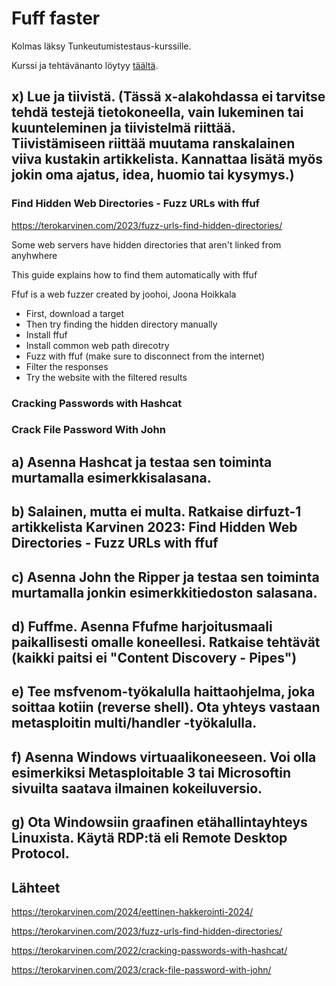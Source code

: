 # Fuff faster

Kolmas läksy Tunkeutumistestaus-kurssille.

Kurssi ja tehtävänanto löytyy [täältä](https://terokarvinen.com/2024/eettinen-hakkerointi-2024/#h3-fuff-faster).

## x) Lue ja tiivistä. (Tässä x-alakohdassa ei tarvitse tehdä testejä tietokoneella, vain lukeminen tai kuunteleminen ja tiivistelmä riittää. Tiivistämiseen riittää muutama ranskalainen viiva kustakin artikkelista. Kannattaa lisätä myös jokin oma ajatus, idea, huomio tai kysymys.)

### Find Hidden Web Directories - Fuzz URLs with ffuf

https://terokarvinen.com/2023/fuzz-urls-find-hidden-directories/

Some web servers have hidden directories that aren't linked from anyhwhere

This guide explains how to find them automatically with ffuf

Ffuf is a web fuzzer created by joohoi, Joona Hoikkala

- First, download a target
- Then try finding the hidden directory manually
- Install ffuf
- Install common web path direcotry
- Fuzz with ffuf (make sure to disconnect from the internet)
- Filter the responses
- Try the website with the filtered results

### Cracking Passwords with Hashcat



### Crack File Password With John

## a) Asenna Hashcat ja testaa sen toiminta murtamalla esimerkkisalasana.

## b) Salainen, mutta ei multa. Ratkaise dirfuzt-1 artikkelista Karvinen 2023: Find Hidden Web Directories - Fuzz URLs with ffuf

## c) Asenna John the Ripper ja testaa sen toiminta murtamalla jonkin esimerkkitiedoston salasana.

## d) Fuffme. Asenna Ffufme harjoitusmaali paikallisesti omalle koneellesi. Ratkaise tehtävät (kaikki paitsi ei "Content Discovery - Pipes")

## e) Tee msfvenom-työkalulla haittaohjelma, joka soittaa kotiin (reverse shell). Ota yhteys vastaan metasploitin multi/handler -työkalulla.

## f) Asenna Windows virtuaalikoneeseen. Voi olla esimerkiksi Metasploitable 3 tai Microsoftin sivuilta saatava ilmainen kokeiluversio.

## g) Ota Windowsiin graafinen etähallintayhteys Linuxista. Käytä RDP:tä eli Remote Desktop Protocol.

## Lähteet

https://terokarvinen.com/2024/eettinen-hakkerointi-2024/

https://terokarvinen.com/2023/fuzz-urls-find-hidden-directories/

https://terokarvinen.com/2022/cracking-passwords-with-hashcat/

https://terokarvinen.com/2023/crack-file-password-with-john/

